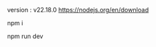 <!-- First install Node.js -->
version : v22.18.0
https://nodejs.org/en/download


npm i


npm run dev